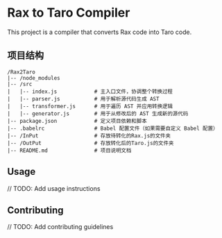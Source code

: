# Rax to Taro Compiler

This project is a compiler that converts Rax code into Taro code.

## 项目结构

```
/Rax2Taro
|-- /node_modules
|-- /src
|   |-- index.js            # 主入口文件，协调整个转换过程
|   |-- parser.js           # 用于解析源代码生成 AST
|   |-- transformer.js      # 用于遍历 AST 并应用转换逻辑
|   |-- generator.js        # 用于从修改后的 AST 生成新的源代码
|-- package.json            # 定义项目依赖和脚本
|-- .babelrc                # Babel 配置文件（如果需要自定义 Babel 配置）
|-- /InPut                  # 存放待转化的Rax.js的文件夹
|-- /OutPut                 # 存放转化后的Taro.js的文件夹
|-- README.md               # 项目说明文档
```

## Usage

// TODO: Add usage instructions

## Contributing

// TODO: Add contributing guidelines
